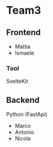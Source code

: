 # Team3

## Frontend

* Mattia
* Ismaele

### Tool

SvelteKit

## Backend

Python (FastApi)

* Marco
* Antonio
* Nicola

